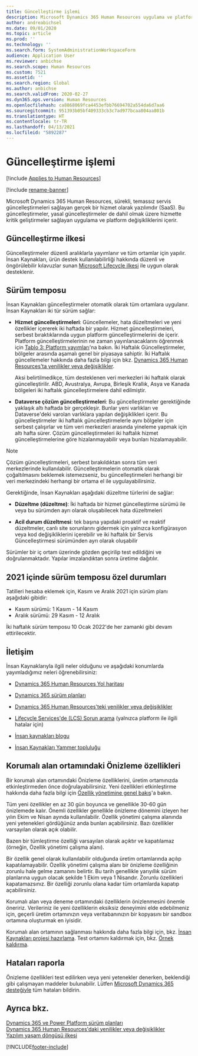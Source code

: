 ```yaml
---
title: Güncelleştirme işlemi
description: Microsoft Dynamics 365 Human Resources uygulama ve platform değişiklikleri için sürekli, temassız servis güncelleştirmeleri sağlayan gerçek bir hizmet olarak yazılımdır (SaaS).
author: andreabichsel
ms.date: 09/01/2020
ms.topic: article
ms.prod: ''
ms.technology: ''
ms.search.form: SystemAdministrationWorkspaceForm
audience: Application User
ms.reviewer: anbichse
ms.search.scope: Human Resources
ms.custom: 7521
ms.assetid: ''
ms.search.region: Global
ms.author: anbichse
ms.search.validFrom: 2020-02-27
ms.dyn365.ops.version: Human Resources
ms.openlocfilehash: ca8868069fca4453efbb76694702a554da6d7aa6
ms.sourcegitcommit: 951393b05bf409333cb3c7ad977bcaa804aa801b
ms.translationtype: HT
ms.contentlocale: tr-TR
ms.lasthandoff: 04/13/2021
ms.locfileid: "5892287"
---
```

# <a name="update-process"></a>Güncelleştirme işlemi

[!include [Applies to Human Resources](../includes/applies-to-hr.md)]

[!include [rename-banner](~/includes/cc-data-platform-banner.md)]

Microsoft Dynamics 365 Human Resources, sürekli, temassız servis güncelleştirmeleri sağlayan gerçek bir hizmet olarak yazılımdır (SaaS). Bu güncelleştirmeler, yasal güncelleştirmeler de dahil olmak üzere hizmette kritik geliştirmeler sağlayan uygulama ve platform değişikliklerini içerir.

## <a name="update-policy"></a>Güncelleştirme ilkesi

Güncelleştirmeler düzenli aralıklarla yayımlanır ve tüm ortamlar için yapılır. İnsan Kaynakları, ürün destek kullanılabilirliği hakkında düzenli ve öngörülebilir kılavuzlar sunan [Microsoft Lifecycle ilkesi](https://support.microsoft.com/hub/4095338/microsoft-lifecycle-policy) ile uygun olarak desteklenir.

## <a name="release-cadence"></a>Sürüm temposu 

İnsan Kaynakları güncelleştirmeler otomatik olarak tüm ortamlara uygulanır. İnsan Kaynakları iki tür sürüm sağlar:

- **Hizmet güncelleştirmeleri**: Güncellemeler, hata düzeltmeleri ve yeni özellikler içererek iki haftada bir yapılır. Hizmet güncelleştirmeleri, serbest bıraktıklarında uygun platform güncelleştirmelerini de içerir. Platform güncelleştirmelerinin ne zaman yayınlanacaklarını öğrenmek için [Tablo 3: Platform yayımları](../fin-ops-core/dev-itpro/migration-upgrade/versions-update-policy.md#table-3-platform-releases)'na bakın. İki Haftalık Güncelleştirmeler, bölgeler arasında aşamalı genel bir piyasaya sahiptir. İki Haftalık güncellemeler hakkında daha fazla bilgi için bkz. [Dynamics 365 Human Resources'ta yenilikler veya değişiklikler](hr-admin-whats-new.md).

    Aksi belirtilmedikçe, tüm desteklenen veri merkezleri iki haftalık olarak güncelleştirilir. ABD, Avustralya, Avrupa, Birleşik Krallık, Asya ve Kanada bölgeleri iki haftalık güncelleştirmelere dahil edilmiştir. 

- **Dataverse çözüm güncelleştirmeleri**: Bu güncelleştirmeler gerektiğinde yaklaşık altı haftada bir gerçekleşir. Bunlar yeni varlıkları ve Dataverse'deki varolan varlıklara yapılan değişiklikleri içerir. Bu güncelleştirmeler iki haftalık güncelleştirmelerle aynı bölgeler için serbest çalışırlar ve tüm veri merkezleri arasında yineleme yapmak için altı hafta sürer. Çözüm güncelleştirmeleri iki haftalık hizmet güncelleştirmelerine göre hizalanmayabilir veya bunları hizalamayabilir.

> [!NOTE]
> Çözüm güncelleştirmeleri, serbest bırakıldıktan sonra tüm veri merkezlerinde kullanılabilir. Güncelleştirmelerin otomatik olarak çoğaltılmasını beklemek istemezseniz, bu güncelleştirmeleri herhangi bir veri merkezindeki herhangi bir ortama el ile uygulayabilirsiniz.

Gerektiğinde, İnsan Kaynakları aşağıdaki düzeltme türlerini de sağlar:

- **Düzeltme (düzeltme)**: İki haftada bir hizmet güncelleştirme sürümü ile veya bu sürümden ayrı olarak oluşabilecek hata düzeltmeleri

- **Acil durum düzeltmesi**: tek başına yapıdaki proaktif ve reaktif düzeltmeler, canlı site sorunlarını gidermek için yalnızca konfigürasyon veya kod değişikliklerini içerebilir ve iki haftalık bir Servis Güncelleştirmesi sürümünden ayrı olarak oluşabilir

Sürümler bir iç ortam üzerinde gözden geçirilip test edildiğini ve doğrulanmaktadır. Yapılar imzalandıktan sonra üretime dağıtılır.

## <a name="release-cadence-exceptions-in-2021"></a>2021 içinde sürüm temposu özel durumları

Tatilleri hesaba eklemek için, Kasım ve Aralık 2021 için sürüm planı aşağıdaki gibidir:

- Kasım sürümü: 1 Kasım - 14 Kasım
- Aralık sürümü: 29 Kasım - 12 Aralık
 
İki haftalık sürüm temposu 10 Ocak 2022'de her zamanki gibi devam ettirilecektir.

## <a name="communications"></a>İletişim

İnsan Kaynaklarıyla ilgili neler olduğunu ve aşağıdaki konumlarda yayımladığımız neleri öğrenebilirsiniz:

- [Dynamics 365 Human Resources Yol haritası](https://dynamics.microsoft.com/roadmap/human-resources/)

- [Dynamics 365 sürüm planları](/dynamics365/release-plans/)

- [Dynamics 365 Human Resources'teki yenilikler veya değişiklikler](hr-admin-whats-new.md)

- [Lifecycle Services'de (LCS) Sorun arama](../fin-ops-core/dev-itpro/lifecycle-services/issue-search-lcs.md) (yalnızca platform ile ilgili hatalar için)

- [İnsan kaynakları blogu](https://community.dynamics.com/365/talent/b/dynamics365fortalent)

- [İnsan Kaynakları Yammer topluluğu](https://www.yammer.com/dynamicsaxfeedbackprograms/#/threads/inGroup?type=in_group&feedId=10542230)

## <a name="preview-features-in-a-sandbox-environment"></a>Korumalı alan ortamındaki Önizleme özellikleri

Bir korumalı alan ortamındaki Önizleme özelliklerini, üretim ortamınızda etkinleştirmeden önce doğrulayabilirsiniz. Yeni özellikleri etkinleştirme hakkında daha fazla bilgi için [Özellik yönetimine genel bakış](../fin-ops-core/fin-ops/get-started/feature-management/feature-management-overview.md)'a bakın.

Tüm yeni özellikler en az 30 gün boyunca ve genellikle 30-60 gün önizlemede kalır. Önemli özellikler genellikle önizleme dönemini izleyen her yılın Ekim ve Nisan ayında kullanılabilir. Özellik yönetimi çalışma alanında yeni yetenekleri gördüğünüz anda bunları açabilirsiniz. Bazı özellikler varsayılan olarak açık olabilir.

Bazen bir tümleştirme özelliği varsayılan olarak açıktır ve kapatılamaz (örneğin, Özellik yönetimi çalışma alanı).

Bir özellik genel olarak kullanılabilir olduğunda üretim ortamlarında açılıp kapatılamayabilir. Özellik yönetimi çalışma alanı bir önizleme özelliğinin zorunlu hale gelme zamanını belirtir. Bu tarih genellikle yarıyıllık sürüm planlarına uygun olacak şekilde 1 Ekim veya 1 Nisandır. Zorunlu özellikleri kapatamazsınız. Bir özelliği zorunlu olana kadar tüm ortamlarda kapatıp açabilirsiniz.

Korumalı alan veya deneme ortamındaki özelliklerin önizlenmesini önemle öneririz. Verileriniz ile yeni özelliklerin eksiksiz deneyimini elde edebilmeniz için, geçerli üretim ortamınızın veya veritabanınızın bir kopyasını bir sandbox ortamına oluşturmak en iyisidir.

Korumalı alan ortamının sağlanması hakkında daha fazla bilgi için, bkz. [İnsan Kaynakları projesi hazırlama](hr-admin-setup-provision.md). Test ortamını kaldırmak için, bkz. [Örnek kaldırma](hr-admin-setup-remove-instance.md#remove-a-test-drive-environment). 

## <a name="report-bugs"></a>Hataları raporla

Önizleme özellikleri test edilirken veya yeni yetenekler denerken, beklendiği gibi çalışmayan maddeler bulunabilir. Lütfen [Microsoft Dynamics 365 desteğiyle](https://dynamics.microsoft.com/support/) tüm hataları bildirin.

## <a name="see-also"></a>Ayrıca bkz.

[Dynamics 365 ve Power Platform sürüm planları](/dynamics365/release-plans)</br>
[Dynamics 365 Human Resources'daki yenilikler veya değişiklikler](hr-admin-whats-new.md)</br>
[Yazılım yaşam döngüsü ilkesi](../fin-ops-core/dev-itpro/migration-upgrade/versions-update-policy.md)



[!INCLUDE[footer-include](../includes/footer-banner.md)]